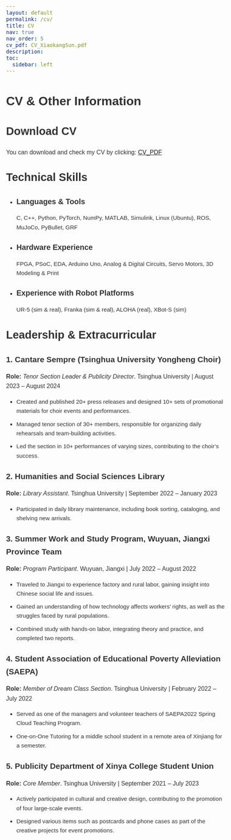 ```yaml
---
layout: default
permalink: /cv/
title: CV
nav: true
nav_order: 5
cv_pdf: CV_XiaokangSun.pdf
description: 
toc:
  sidebar: left
---
```


<style>
/* 调整全局字体 */
body {
    font-size: 16px; /* 基准字体大小 */
    /* font-family: Verdana, sans-serif; */
    font-family: Tahoma, sans-serif;
    line-height: 1.6; /* 行间距 */
    color: #333;
}

/* 针对不同标题的字体大小和粗细 */
h2 {
    font-size: 1.8em; /* 标题2的大小 */
    font-weight: bold; /* 标题加粗 */
    margin-top: 30px;
    margin-bottom: 20px;
}

h3 {
    font-size: 1.3em; /* 标题3的大小 */
    font-weight: bold; /* 标题加粗 */
    margin-top: 25px;
    margin-bottom: 15px;
}

/* 调整段落和列表的字体大小及间距 */
p {
    font-size: 1em; /* 段落字体大小 */
    font-weight: normal; /* 正文字体粗细 */
    margin-bottom: 15px;
}

ul li {
    font-size: 0.95em; /* 列表项字体稍微小一点 */
    margin-bottom: 10px; /* 列表项之间的间距 */
}

/* 强调的文本加粗 */
strong {
    font-weight: bold;
}
</style>

<h1>CV & Other Information</h1>

<h2>Download CV</h2>
You can download and check my CV by clicking: <a href="{{ page.cv_pdf | prepend: 'assets/pdf/' | relative_url}}"
   target="_blank"
   rel="noopener noreferrer">CV_PDF</a>


<div class="technical-skills">
    <h2>Technical Skills</h2>
    <ul>
      <li><h3>Languages & Tools</h3>
    <p>C, C++, Python, PyTorch, NumPy, MATLAB, Simulink, Linux (Ubuntu), ROS, MuJoCo, PyBullet, GRF</p></li>
      <li><h3>Hardware Experience</h3>
    <p>FPGA, PSoC, EDA, Arduino Uno, Analog & Digital Circuits, Servo Motors, 3D Modeling & Print</p></li>
      <li><h3>Experience with Robot Platforms</h3>
    <p>UR-5 (sim & real), Franka (sim & real), ALOHA (real), XBot-S (sim)</p></li>
    </ul>
</div>





<h2>Leadership & Extracurricular</h2>
<div class="experience">
    <h3>1. Cantare Sempre (Tsinghua University Yongheng Choir)</h3>
    <p><strong>Role:</strong> <em>Tenor Section Leader & Publicity Director</em>. Tsinghua University | August 2023 – August 2024</p>
    <ul>
        <li>Created and published 20+ press releases and designed 10+ sets of promotional materials for choir events and performances.</li>
        <li>Managed tenor section of 30+ members, responsible for organizing daily rehearsals and team-building activities.</li>
        <li>Led the section in 10+ performances of varying sizes, contributing to the choir’s success.</li>
    </ul>
</div>
<div class="experience">
    <h3>2. Humanities and Social Sciences Library</h3>
    <p><strong>Role:</strong> <em>Library Assistant</em>. Tsinghua University | September 2022 – January 2023</p>
    <ul>
        <li>Participated in daily library maintenance, including book sorting, cataloging, and shelving new arrivals.</li>
    </ul>
</div>
<div class="experience">
    <h3>3. Summer Work and Study Program, Wuyuan, Jiangxi Province Team</h3>
    <p><strong>Role:</strong> <em>Program Participant</em>. Wuyuan, Jiangxi | July 2022 – August 2022</p>
    <ul>
        <li>Traveled to Jiangxi to experience factory and rural labor, gaining insight into Chinese social life and issues.</li>
        <li>Gained an understanding of how technology affects workers’ rights, as well as the struggles faced by rural populations.</li>
        <li>Combined study with hands-on labor, integrating theory and practice, and completed two reports.</li>
    </ul>
</div>
<div class="experience">
    <h3>4. Student Association of Educational Poverty Alleviation (SAEPA)</h3>
    <p><strong>Role:</strong> <em>Member of Dream Class Section</em>. Tsinghua University | February 2022 – July 2022</p>
    <ul>
        <li>Served as one of the managers and volunteer teachers of SAEPA2022 Spring Cloud Teaching Program.</li>
        <li>One-on-One Tutoring for a middle school student in a remote area of Xinjiang for a semester.</li>
    </ul>
</div>
<div class="experience">
    <h3>5. Publicity Department of Xinya College Student Union</h3>
    <p><strong>Role:</strong> <em>Core Member</em>. Tsinghua University | September 2021 – July 2023</p>
    <ul>
        <li>Actively participated in cultural and creative design, contributing to the promotion of four large-scale events.</li>
        <li>Designed various items such as postcards and phone cases as part of the creative projects for event promotions.</li>
    </ul>
</div>